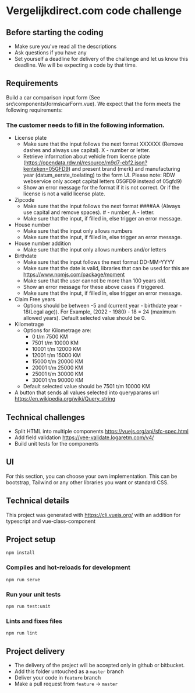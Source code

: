 # Vergelijkdirect.com code challenge

## Before starting the coding

* Make sure you've read all the descriptions
* Ask questions if you have any
* Set yourself a deadline for delivery of the challenge and let us know this deadline. We will be expecting a code by that time.

## Requirements
Build a car comparison input form (See src\components\forms\carForm.vue). We expect that the form meets the following requirements:

### The customer needs to fill in the following information.
- License plate
  - Make sure that the input follows the next format XXXXXX (Remove dashes and always use capital). X - number or letter.
  - Retrieve information about vehicle from license plate (https://opendata.rdw.nl/resource/m9d7-ebf2.json?kenteken=05GFD9) and present brand (merk) and manufacturing year (datum_eerste_toelating) to the form UI. Please note: RDW webservice only accept capital letters 05GFD9 instead of 05gfd9)
  - Show an error message for the format if it is not correct. Or if the license is not a valid license plate.
- Zipcode
  - Make sure that the input follows the next format ####AA (Always use capital and remove spaces). # - number, A - letter.
  - Make sure that the input, if filled in, else trigger an error message.
- House number
  - Make sure that the input only allows numbers
  - Make sure that the input, if filled in, else trigger an error message.
- House number addition
  - Make sure that the input only allows numbers and/or letters
- Birthdate
  - Make sure that the input follows the next format DD-MM-YYYY
  - Make sure that the date is valid, libraries that can be used for this are https://www.npmjs.com/package/moment
  - Make sure that the user cannot be more than 100 years old.
  - Show an error message for these above cases if triggered.
  - Make sure that the input, if filled in, else trigger an error message.
- Claim Free years
  - Options should be between -5 and (current year - birthdate year - 18(Legal age)). For Example, (2022 - 1980) - 18 = 24 (maximum allowed years). Default selected value should be 0.
- Kilometrage
  - Options for Kilometrage are:
    - 0 t/m 7500 KM
    - 7501 t/m 10000 KM
    - 10001 t/m 12000 KM
    - 12001 t/m 15000 KM
    - 15000 t/m 20000 KM
    - 20001 t/m 25000 KM
    - 25001 t/m 30000 KM
    - 30001 t/m 90000 KM
  - Default selected value should be 7501 t/m 10000 KM
- A button that sends all values selected into queryparams url https://en.wikipedia.org/wiki/Query_string

## Technical challenges
- Split HTML into multiple components https://vuejs.org/api/sfc-spec.html
- Add field validation https://vee-validate.logaretm.com/v4/
- Build unit tests for the components

## UI
For this section, you can choose your own implementation. This can be bootstrap, Tailwind or any other libraries you want or standard CSS.

## Technical details
This project was generated with https://cli.vuejs.org/ with an addition for typescript and vue-class-component

## Project setup
```
npm install
```

### Compiles and hot-reloads for development
```
npm run serve
```

### Run your unit tests
```
npm run test:unit
```

### Lints and fixes files
```
npm run lint
```

## Project delivery

* The delivery of the project will be accepted only in github or bitbucket.
* Add this folder untouched as a `master` branch
* Deliver your code in `feature` branch
* Make a pull request from `feature` -> `master`
